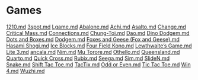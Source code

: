 Games
=====

[1210.md](1210.md "wikilink") [3spot.md](3spot.md "wikilink") [Lgame.md](Lgame.md "wikilink") [Abalone.md](Abalone.md "wikilink") [Achi.md](Achi.md "wikilink") [Asalto.md](Asalto.md "wikilink") [Change.md](Change.md "wikilink") [Critical Mass.md](Critical_Mass.md "wikilink") [Connections.md](Connections.md "wikilink") [Chung-Toi.md](Chung-Toi.md "wikilink") [Dao.md](Dao.md "wikilink") [Dino Dodgem.md](Dino_Dodgem.md "wikilink") [Dots and Boxes.md](Dots_and_Boxes.md "wikilink") [Dodgem.md](Dodgem.md "wikilink") [Foxes and Geese (Fox and Geese).md](Foxes_and_Geese_(Fox_and_Geese).md "wikilink") [Hasami Shogi.md](Hasami_Shogi.md "wikilink") [Ice Blocks.md](Ice_Blocks.md "wikilink") [Four Field Kono.md](Four_Field_Kono.md "wikilink") [Lewthwaite’s Game.md](Lewthwaite’s_Game.md "wikilink") [Lite 3.md](Lite_3.md "wikilink") [ancala.md](ancala.md "wikilink") [Nim.md](Nim.md "wikilink") [Mu Torore.md](Mu_Torore.md "wikilink") [Othello.md](Othello.md "wikilink") [Queensland.md](Queensland.md "wikilink") [Quarto.md](Quarto.md "wikilink") [Quick Cross.md](Quick_Cross.md "wikilink") [Rubix.md](Rubix.md "wikilink") [Seega.md](Seega.md "wikilink") [Sim.md](Sim.md "wikilink") [SlideN.md](SlideN.md "wikilink") [Snake.md](Snake.md "wikilink") [Shift Tac Toe.md](Shift_Tac_Toe.md "wikilink") [TacTix.md](TacTix.md "wikilink") [Odd or Even.md](Odd_or_Even.md "wikilink") [Tic Tac Toe.md](Tic_Tac_Toe.md "wikilink") [Win 4.md](Win_4.md "wikilink") [Wuzhi.md](Wuzhi.md "wikilink")
